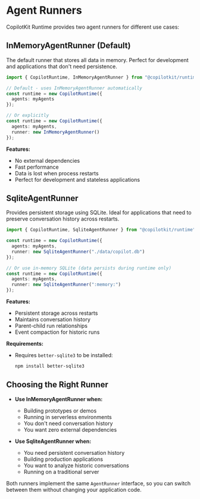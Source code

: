 # Agent Runners

CopilotKit Runtime provides two agent runners for different use cases:

## InMemoryAgentRunner (Default)

The default runner that stores all data in memory. Perfect for development and applications that don't need persistence.

```typescript
import { CopilotRuntime, InMemoryAgentRunner } from "@copilotkit/runtime";

// Default - uses InMemoryAgentRunner automatically
const runtime = new CopilotRuntime({
  agents: myAgents
});

// Or explicitly
const runtime = new CopilotRuntime({
  agents: myAgents,
  runner: new InMemoryAgentRunner()
});
```

**Features:**
- No external dependencies
- Fast performance
- Data is lost when process restarts
- Perfect for development and stateless applications

## SqliteAgentRunner

Provides persistent storage using SQLite. Ideal for applications that need to preserve conversation history across restarts.

```typescript
import { CopilotRuntime, SqliteAgentRunner } from "@copilotkit/runtime";

const runtime = new CopilotRuntime({
  agents: myAgents,
  runner: new SqliteAgentRunner("./data/copilot.db")
});

// Or use in-memory SQLite (data persists during runtime only)
const runtime = new CopilotRuntime({
  agents: myAgents,
  runner: new SqliteAgentRunner(":memory:")
});
```

**Features:**
- Persistent storage across restarts
- Maintains conversation history
- Parent-child run relationships
- Event compaction for historic runs

**Requirements:**
- Requires `better-sqlite3` to be installed:
  ```bash
  npm install better-sqlite3
  ```


## Choosing the Right Runner

- **Use InMemoryAgentRunner when:**
  - Building prototypes or demos
  - Running in serverless environments
  - You don't need conversation history
  - You want zero external dependencies

- **Use SqliteAgentRunner when:**
  - You need persistent conversation history
  - Building production applications
  - You want to analyze historic conversations
  - Running on a traditional server

Both runners implement the same `AgentRunner` interface, so you can switch between them without changing your application code.